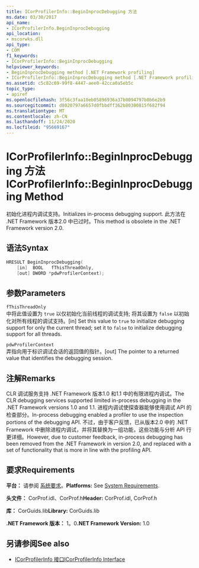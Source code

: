 ```yaml
---
title: ICorProfilerInfo::BeginInprocDebugging 方法
ms.date: 03/30/2017
api_name:
- ICorProfilerInfo.BeginInprocDebugging
api_location:
- mscorwks.dll
api_type:
- COM
f1_keywords:
- ICorProfilerInfo::BeginInprocDebugging
helpviewer_keywords:
- BeginInprocDebugging method [.NET Framework profiling]
- ICorProfilerInfo::BeginInprocDebugging method [.NET Framework profiling]
ms.assetid: c5c82c69-99f8-4447-aee0-42cca0a5eb5c
topic_type:
- apiref
ms.openlocfilehash: 3f56c3faa10eb05896936a37b0094797b0b6e2b9
ms.sourcegitcommit: d8020797a6657d0fbbdff362b80300815f682f94
ms.translationtype: MT
ms.contentlocale: zh-CN
ms.lasthandoff: 11/24/2020
ms.locfileid: "95669167"
---
```

# <a name="icorprofilerinfobegininprocdebugging-method"></a><span data-ttu-id="f2781-102">ICorProfilerInfo::BeginInprocDebugging 方法</span><span class="sxs-lookup"><span data-stu-id="f2781-102">ICorProfilerInfo::BeginInprocDebugging Method</span></span>

<span data-ttu-id="f2781-103">初始化进程内调试支持。</span><span class="sxs-lookup"><span data-stu-id="f2781-103">Initializes in-process debugging support.</span></span> <span data-ttu-id="f2781-104">此方法在 .NET Framework 版本2.0 中已过时。</span><span class="sxs-lookup"><span data-stu-id="f2781-104">This method is obsolete in the .NET Framework version 2.0.</span></span>  
  
## <a name="syntax"></a><span data-ttu-id="f2781-105">语法</span><span class="sxs-lookup"><span data-stu-id="f2781-105">Syntax</span></span>  
  
```cpp  
HRESULT BeginInprocDebugging(  
    [in]  BOOL   fThisThreadOnly,  
    [out] DWORD *pdwProfilerContext);  
```  
  
## <a name="parameters"></a><span data-ttu-id="f2781-106">参数</span><span class="sxs-lookup"><span data-stu-id="f2781-106">Parameters</span></span>  

 `fThisThreadOnly`  
 <span data-ttu-id="f2781-107">中将此值设置为 `true` 以仅初始化当前线程的调试支持; 将其设置为 `false` 以初始化对所有线程的调试支持。</span><span class="sxs-lookup"><span data-stu-id="f2781-107">[in] Set this value to `true` to initialize debugging support for only the current thread; set it to `false` to initialize debugging support for all threads.</span></span>  
  
 `pdwProfilerContext`  
 <span data-ttu-id="f2781-108">弄指向用于标识调试会话的返回值的指针。</span><span class="sxs-lookup"><span data-stu-id="f2781-108">[out] The pointer to a returned value that identifies the debugging session.</span></span>  
  
## <a name="remarks"></a><span data-ttu-id="f2781-109">注解</span><span class="sxs-lookup"><span data-stu-id="f2781-109">Remarks</span></span>  

 <span data-ttu-id="f2781-110">CLR 调试服务支持 .NET Framework 版本1.0 和1.1 中的有限进程内调试。</span><span class="sxs-lookup"><span data-stu-id="f2781-110">The CLR debugging services supported limited in-process debugging in the .NET Framework versions 1.0 and 1.1.</span></span> <span data-ttu-id="f2781-111">进程内调试使探查器能够使用调试 API 的检查部分。</span><span class="sxs-lookup"><span data-stu-id="f2781-111">In-process debugging enabled a profiler to use the inspection portions of the debugging API.</span></span> <span data-ttu-id="f2781-112">不过，由于客户反馈，已从版本2.0 中的 .NET Framework 中删除进程内调试，并将其替换为一组功能，这些功能与分析 API 行更详细。</span><span class="sxs-lookup"><span data-stu-id="f2781-112">However, due to customer feedback, in-process debugging has been removed from the .NET Framework in version 2.0, and replaced with a set of functionality that is more in line with the profiling API.</span></span>  
  
## <a name="requirements"></a><span data-ttu-id="f2781-113">要求</span><span class="sxs-lookup"><span data-stu-id="f2781-113">Requirements</span></span>  

 <span data-ttu-id="f2781-114">**平台：** 请参阅 [系统要求](../../get-started/system-requirements.md)。</span><span class="sxs-lookup"><span data-stu-id="f2781-114">**Platforms:** See [System Requirements](../../get-started/system-requirements.md).</span></span>  
  
 <span data-ttu-id="f2781-115">**头文件：** CorProf.idl、CorProf.h</span><span class="sxs-lookup"><span data-stu-id="f2781-115">**Header:** CorProf.idl, CorProf.h</span></span>  
  
 <span data-ttu-id="f2781-116">**库：** CorGuids.lib</span><span class="sxs-lookup"><span data-stu-id="f2781-116">**Library:** CorGuids.lib</span></span>  
  
 <span data-ttu-id="f2781-117">**.NET Framework 版本：** 1。0</span><span class="sxs-lookup"><span data-stu-id="f2781-117">**.NET Framework Version:** 1.0</span></span>  
  
## <a name="see-also"></a><span data-ttu-id="f2781-118">另请参阅</span><span class="sxs-lookup"><span data-stu-id="f2781-118">See also</span></span>

- [<span data-ttu-id="f2781-119">ICorProfilerInfo 接口</span><span class="sxs-lookup"><span data-stu-id="f2781-119">ICorProfilerInfo Interface</span></span>](icorprofilerinfo-interface.md)
